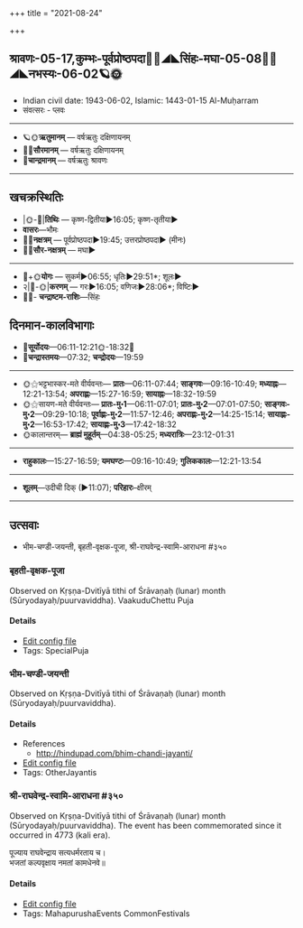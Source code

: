 +++
title = "2021-08-24"

+++
## श्रावणः-05-17,कुम्भः-पूर्वप्रोष्ठपदा🌛🌌◢◣सिंहः-मघा-05-08🌌🌞◢◣नभस्यः-06-02🪐🌞
- Indian civil date: 1943-06-02, Islamic: 1443-01-15 Al-Muḥarram
- संवत्सरः - प्लवः
___________________
- 🪐🌞**ऋतुमानम्** — वर्षऋतुः दक्षिणायनम्
- 🌌🌞**सौरमानम्** — वर्षऋतुः दक्षिणायनम्
- 🌛**चान्द्रमानम्** — वर्षऋतुः श्रावणः
___________________


## खचक्रस्थितिः
- |🌞-🌛|**तिथिः** — कृष्ण-द्वितीया►16:05; कृष्ण-तृतीया►  
- **वासरः**—भौमः  
- 🌌🌛**नक्षत्रम्** — पूर्वप्रोष्ठपदा►19:45; उत्तरप्रोष्ठपदा► (मीनः)  
- 🌌🌞**सौर-नक्षत्रम्** — मघा►  
___________________
- 🌛+🌞**योगः** — सुकर्म►06:55; धृतिः►29:51*; शूलः►  
- २|🌛-🌞|**करणम्** — गरः►16:05; वणिजः►28:06*; विष्टिः►  
- 🌌🌛- **चन्द्राष्टम-राशिः**—सिंहः  


## दिनमान-कालविभागाः
- 🌅**सूर्योदयः**—06:11-12:21🌞️-18:32🌇  
- 🌛**चन्द्रास्तमयः**—07:32; **चन्द्रोदयः**—19:59  
___________________
- 🌞⚝भट्टभास्कर-मते वीर्यवन्तः— **प्रातः**—06:11-07:44; **साङ्गवः**—09:16-10:49; **मध्याह्नः**—12:21-13:54; **अपराह्णः**—15:27-16:59; **सायाह्नः**—18:32-19:59  
- 🌞⚝सायण-मते वीर्यवन्तः— **प्रातः-मु॰1**—06:11-07:01; **प्रातः-मु॰2**—07:01-07:50; **साङ्गवः-मु॰2**—09:29-10:18; **पूर्वाह्णः-मु॰2**—11:57-12:46; **अपराह्णः-मु॰2**—14:25-15:14; **सायाह्णः-मु॰2**—16:53-17:42; **सायाह्णः-मु॰3**—17:42-18:32  
- 🌞कालान्तरम्— **ब्राह्मं मुहूर्तम्**—04:38-05:25; **मध्यरात्रिः**—23:12-01:31  
___________________
- **राहुकालः**—15:27-16:59; **यमघण्टः**—09:16-10:49; **गुलिककालः**—12:21-13:54  
___________________
- **शूलम्**—उदीची दिक् (►11:07); **परिहारः**–क्षीरम्  
___________________

## उत्सवाः
- भीम-चण्डी-जयन्ती, बृहती-वृक्षक-पूजा, श्री-राघवेन्द्र-स्वामि-आराधना #३५०
### बृहती-वृक्षक-पूजा

Observed on Kṛṣṇa-Dvitīyā tithi of Śrāvaṇaḥ (lunar) month (Sūryodayaḥ/puurvaviddha). VaakuduChettu Puja

#### Details
- [Edit config file](https://github.com/jyotisham/adyatithi/tree/master/general/lunar_month/tithi/05/17/bRhatI-vRkSaka-pUjA.toml)
- Tags: SpecialPuja


### भीम-चण्डी-जयन्ती

Observed on Kṛṣṇa-Dvitīyā tithi of Śrāvaṇaḥ (lunar) month (Sūryodayaḥ/puurvaviddha). 

#### Details
- References
  - http://hindupad.com/bhim-chandi-jayanti/
- [Edit config file](https://github.com/jyotisham/adyatithi/tree/master/devatA/shakti/lunar_month/tithi/05/17/bhIma~caNDI~jayantI.toml)
- Tags: OtherJayantis


### श्री-राघवेन्द्र-स्वामि-आराधना #३५०

Observed on Kṛṣṇa-Dvitīyā tithi of Śrāvaṇaḥ (lunar) month (Sūryodayaḥ/puurvaviddha). The event has been commemorated since it occurred in 4773 (kali era).  


पूज्याय राघवेन्द्राय सत्यधर्मरताय च।  
भजतां कल्पवृक्षाय नमतां कामधेनवे॥



#### Details
- [Edit config file](https://github.com/jyotisham/adyatithi/tree/master/mahApuruSha/mAdhva-misc/lunar_month/tithi/05/17/zrI~rAghavEndra~svAmI~ArAdhanA.toml)
- Tags: MahapurushaEvents CommonFestivals


